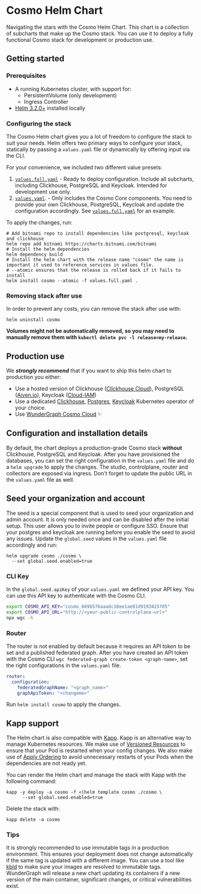 # Cosmo Helm Chart

Navigating the stars with the Cosmo Helm Chart. This chart is a collection of subcharts that make up the Cosmo stack.
You can use it to deploy a fully functional Cosmo stack for development or production use.

## Getting started

### Prerequisites

- A running Kubernetes cluster, with support for:
    - PersistentVolume (only development)
    - Ingress Controller
- [Helm 3.2.0+](https://helm.sh/docs/intro/install/) installed locally

### Configuring the stack

The Cosmo Helm chart gives you a lot of freedom to configure the stack to suit your needs.
Helm offers two primary ways to configure your stack, statically by passing a `values.yaml` file or dynamically by offering input via the CLI.

For your convenience, we included two different value presets:

1. [`values.full.yaml`](values.full.yaml) - Ready to deploy configuration. Include all subcharts, including Clickhouse, PostgreSQL and Keycloak. Intended for development use only.
2. [`values.yaml`](values.yaml). - Only includes the Cosmo Core components. You need to provide your own Clickhouse, PostgreSQL, Keycloak and update the configuration accordingly. See [`values.full.yaml`](values.full.yaml) for an example.

To apply the changes, run:

```shell
# Add bitnami repo to install dependencies like postgresql, keycloak and clickhouse
helm repo add bitnami https://charts.bitnami.com/bitnami
# Install the helm dependencies
helm dependency build
# Install the helm chart with the release name "cosmo" the name is important it used to reference services in values file.
# --atomic ensures that the release is rolled back if it fails to install
helm install cosmo --atomic -f values.full.yaml .
```

### Removing stack after use
In order to prevent any costs, you can remove the stack after use with:

```shell
helm uninstall cosmo
```

**Volumes might not be automatically removed, so you may need to manually remove them with `kubectl delete pvc -l release=my-release`.**

## Production use

We ***strongly recommend*** that if you want to ship this helm chart to production you either:
- Use a hosted version of Clickhouse ([Clickhouse Cloud](https://clickhouse.com/)), PostgreSQL ([Aiven.io](https://aiven.io/postgresql)), Keycloak ([Cloud-IAM](https://www.cloud-iam.com/))
- Use a dedicated [Clickhouse](https://github.com/Altinity/clickhouse-operator), [Postgres](https://github.com/zalando/postgres-operator), [Keycloak](https://www.keycloak.org/operator/installation) Kubernetes operator of your choice.
- Use [WunderGraph Cosmo Cloud](https://cosmo.wundergraph.com/login) ✨

## Configuration and installation details

By default, the chart deploys a production-grade Cosmo stack **without** Clickhouse, PostgreSQL and Keycloak.
After you have provisioned the databases, you can set the right configuration in the `values.yaml` file and do a `helm upgrade` to apply the changes.
The studio, controlplane, router and collectors are exposed via ingress. Don't forget to update the public URL in the `values.yaml` file as well.

## Seed your organization and account

The seed is a special component that is used to seed your organization and admin account. It is only needed once and can be disabled after the initial setup. This user allows you to invite people or configure SSO. Ensure that your postgres and keycloak are running before you enable the seed to avoid any issues.
Update the `global.seed` values in the `values.yaml` file accordingly and run:

```shell
helm upgrade cosmo ./cosmo \
  --set global.seed.enabled=true
```

### CLI Key

In the `global.seed.apiKey` of your `values.yaml` we defined your API key. You can use this API key to authenticate with the Cosmo CLI.

```sh
export COSMO_API_KEY="cosmo_669b576aaadc10ee1ae81d9193425705"
export COSMO_API_URL="http://<your-public-controlplane-url>"
npx wgc -h
```

### Router
The router is not enabled by default because it requires an API token to be set and a published federated graph. After you have created an API token with the Cosmo CLI `wgc federated-graph create-token <graph-name>`, set the right configurations in the `values.yaml` file.

```yaml
router:
  configuration:
    federatedGraphName: "<graph_name>"
    graphApiToken: "<changeme>"
```

Run `helm install cosmo` to apply the changes.

## Kapp support

The Helm chart is also compatible with [Kapp](https://get-kapp.io/). Kapp is an alternative way to manage Kubernetes resources. We make use of [Versioned Resources](https://carvel.dev/kapp/docs/v0.58.x/diff/#versioned-resources) to ensure that your Pod is restarted when your config changes.
We also make use of [Apply Ordering](https://carvel.dev/kapp/docs/v0.58.x/apply-ordering/) to avoid unnecessary restarts of your Pods when the dependencies are not ready yet.

You can render the Helm chart and manage the stack with Kapp with the following command:

```shell
kapp -y deploy -a cosmo -f <(helm template cosmo ./cosmo \
	  --set global.seed.enabled=true
```

Delete the stack with:

```shell
kapp delete -a cosmo
```

### Tips

It is strongly recommended to use immutable tags in a production environment. This ensures your deployment does not change automatically if the same tag is updated with a different image.
You can use a tool like [kbld](https://get-kbld.io/) to make sure your images are resolved to immutable tags.
WunderGraph will release a new chart updating its containers if a new version of the main container, significant changes, or critical vulnerabilities exist.